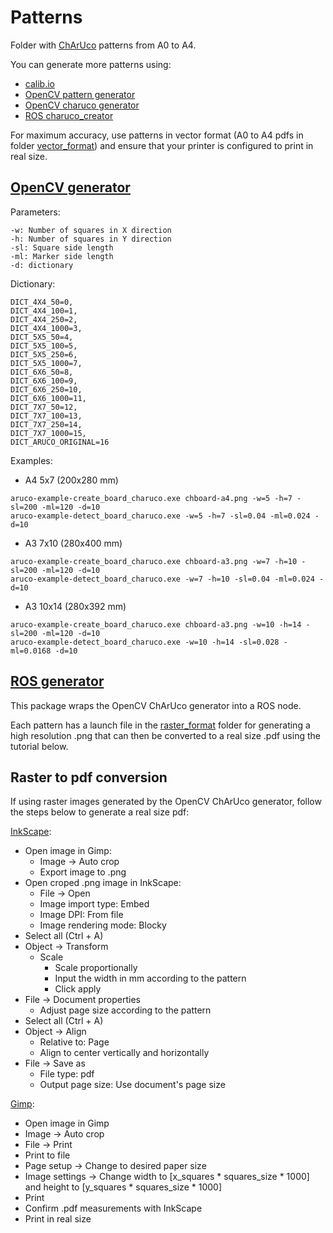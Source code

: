 # Patterns

Folder with [ChArUco](https://docs.opencv.org/master/df/d4a/tutorial_charuco_detection.html) patterns from A0 to A4.

You can generate more patterns using:
- [calib.io](https://calib.io/pages/camera-calibration-pattern-generator)
- [OpenCV pattern generator](https://github.com/opencv/opencv_contrib/tree/master/modules/aruco/misc/pattern_generator)
- [OpenCV charuco generator](https://github.com/opencv/opencv_contrib/blob/master/modules/aruco/samples/create_board_charuco.cpp)
- [ROS charuco_creator](https://github.com/ItzMeJP/charuco_creator)

For maximum accuracy, use patterns in vector format (A0 to A4 pdfs in folder [vector_format](vector_format)) and ensure that your printer is configured to print in real size.


## [OpenCV generator](https://github.com/opencv/opencv_contrib/blob/master/modules/aruco/samples/create_board_charuco.cpp)

Parameters:
```
-w: Number of squares in X direction
-h: Number of squares in Y direction
-sl: Square side length
-ml: Marker side length
-d: dictionary
```

Dictionary:
```
DICT_4X4_50=0,
DICT_4X4_100=1,
DICT_4X4_250=2,
DICT_4X4_1000=3,
DICT_5X5_50=4,
DICT_5X5_100=5,
DICT_5X5_250=6,
DICT_5X5_1000=7,
DICT_6X6_50=8,
DICT_6X6_100=9,
DICT_6X6_250=10,
DICT_6X6_1000=11,
DICT_7X7_50=12,
DICT_7X7_100=13,
DICT_7X7_250=14,
DICT_7X7_1000=15,
DICT_ARUCO_ORIGINAL=16
```

Examples:

- A4 5x7 (200x280 mm)
```
aruco-example-create_board_charuco.exe chboard-a4.png -w=5 -h=7 -sl=200 -ml=120 -d=10
aruco-example-detect_board_charuco.exe -w=5 -h=7 -sl=0.04 -ml=0.024 -d=10
```

- A3 7x10 (280x400 mm)
```
aruco-example-create_board_charuco.exe chboard-a3.png -w=7 -h=10 -sl=200 -ml=120 -d=10
aruco-example-detect_board_charuco.exe -w=7 -h=10 -sl=0.04 -ml=0.024 -d=10
```

- A3 10x14 (280x392 mm)
```
aruco-example-create_board_charuco.exe chboard-a3.png -w=10 -h=14 -sl=200 -ml=120 -d=10
aruco-example-detect_board_charuco.exe -w=10 -h=14 -sl=0.028 -ml=0.0168 -d=10
```


## [ROS generator](https://github.com/ItzMeJP/charuco_creator)

This package wraps the OpenCV ChArUco generator into a ROS node.

Each pattern has a launch file in the [raster_format](raster_format) folder for generating a high resolution .png that can then be converted to a real size .pdf using the tutorial below.


## Raster to pdf conversion

If using raster images generated by the OpenCV ChArUco generator, follow the steps below to generate a real size pdf:

[InkScape](https://inkscape.org):
- Open image in Gimp:
  - Image -> Auto crop
  - Export image to .png
- Open croped .png image in InkScape:
  - File -> Open
  - Image import type: Embed
  - Image DPI: From file
  - Image rendering mode: Blocky
- Select all (Ctrl + A)
- Object -> Transform
  - Scale
    - Scale proportionally
    - Input the width in mm according to the pattern
    - Click apply
- File -> Document properties
  - Adjust page size according to the pattern
- Select all (Ctrl + A)
- Object -> Align
  - Relative to: Page
  - Align to center vertically and horizontally
- File -> Save as
  - File type: pdf
  - Output page size: Use document's page size

[Gimp](https://www.gimp.org):
- Open image in Gimp
- Image -> Auto crop
- File -> Print
- Print to file
- Page setup -> Change to desired paper size
- Image settings -> Change width to [x_squares * squares_size * 1000] and height to [y_squares * squares_size * 1000]
- Print
- Confirm .pdf measurements with InkScape
- Print in real size
